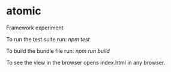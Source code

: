 # atomic
Framework experiment

To run the test suite run:
*npm test*

To build the bundle file run:
*npm run build*

To see the view in the browser opens index.html in any browser.
